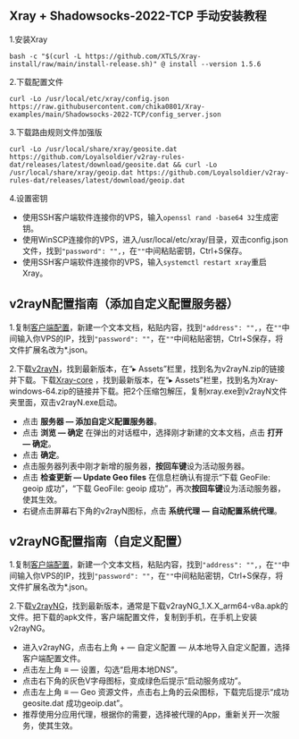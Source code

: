## Xray + Shadowsocks-2022-TCP 手动安装教程

1.安装Xray

```
bash -c "$(curl -L https://github.com/XTLS/Xray-install/raw/main/install-release.sh)" @ install --version 1.5.6
```

2.下载配置文件

```
curl -Lo /usr/local/etc/xray/config.json https://raw.githubusercontent.com/chika0801/Xray-examples/main/Shadowsocks-2022-TCP/config_server.json
```

3.下载路由规则文件加强版

```
curl -Lo /usr/local/share/xray/geosite.dat https://github.com/Loyalsoldier/v2ray-rules-dat/releases/latest/download/geosite.dat && curl -Lo /usr/local/share/xray/geoip.dat https://github.com/Loyalsoldier/v2ray-rules-dat/releases/latest/download/geoip.dat
```

4.设置密钥
- 使用SSH客户端软件连接你的VPS，输入`openssl rand -base64 32`生成密钥。
- 使用WinSCP连接你的VPS，进入/usr/local/etc/xray/目录，双击config.json文件，找到`"password": "",`，在`""`中间粘贴密钥，Ctrl+S保存。
- 使用SSH客户端软件连接你的VPS，输入`systemctl restart xray`重启Xray。



## v2rayN配置指南（添加自定义配置服务器）

1.复制[客户端配置](https://raw.githubusercontent.com/chika0801/Xray-examples/main/Shadowsocks-2022-TCP/config_client_v2rayN_custom.json)，新建一个文本文档，粘贴内容，找到`"address": "",`，在`""`中间输入你VPS的IP，找到`"password": ""`，在`""`中间粘贴密钥，Ctrl+S保存，将文件扩展名改为*.json。

2.下载[v2rayN](https://github.com/2dust/v2rayN/releases)，找到最新版本，在“▸ Assets”栏里，找到名为v2rayN.zip的链接并下载。下载[Xray-core](https://github.com/XTLS/Xray-core/releases) ，找到最新版本，在“▸ Assets”栏里，找到名为Xray-windows-64.zip的链接并下载。把2个压缩包解压，复制xray.exe到v2rayN文件夹里面，双击v2rayN.exe启动。

- 点击 **服务器 — 添加自定义配置服务器**。
- 点击 **浏览 — 确定** 在弹出的对话框中，选择刚才新建的文本文档，点击 **打开 — 确定**。
- 点击 **确定**。
- 点击服务器列表中刚才新增的服务器，**按回车键**设为活动服务器。
- 点击 **检查更新 — Update Geo files** 在信息栏确认有提示“下载 GeoFile: geoip 成功”，“下载 GeoFile: geoip 成功”，再次**按回车键**设为活动服务器，使其生效。
- 右键点击屏幕右下角的v2rayN图标，点击 **系统代理 — 自动配置系统代理**。



## v2rayNG配置指南（自定义配置）

1.复制[客户端配置](https://raw.githubusercontent.com/chika0801/Xray-examples/main/Shadowsocks-2022-TCP/config_client_v2rayNG_custom.json)，新建一个文本文档，粘贴内容，找到`"address": "",`，在`""`中间输入你VPS的IP，找到`"password": ""`，在`""`中间粘贴密钥，Ctrl+S保存，将文件扩展名改为*.json。

2.下载[v2rayNG](https://github.com/2dust/v2rayNg/releases)，找到最新版本，通常是下载v2rayNG_1.X.X_arm64-v8a.apk的文件。把下载的apk文件，客户端配置文件，复制到手机，在手机上安装v2rayNG。

- 进入v2rayNG，点击右上角 + — 自定义配置 — 从本地导入自定义配置，选择客户端配置文件。
- 点击左上角 ≡  — 设置，勾选“启用本地DNS”。
- 点击右下角的灰色V字母图标，变成绿色后提示“启动服务成功”。
- 点击左上角 ≡ —  Geo 资源文件，点击右上角的云朵图标，下载完后提示“成功geosite.dat 成功geoip.dat”。
- 推荐使用分应用代理，根据你的需要，选择被代理的App，重新关开一次服务，使其生效。
